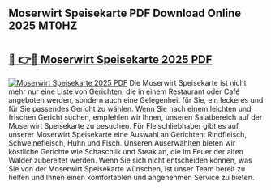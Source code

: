 ## Moserwirt Speisekarte PDF Download Online 2025 MT0HZ

# <h2><a href="http://gc7afi.nevu.top/?p=Moserwirt+Speisekarte">🔗 👉🔴 Moserwirt Speisekarte 2025 PDF</a></h2>

[![Moserwirt Speisekarte 2025 PDF](https://i.imgur.com/dBaPXMq.png)](http://gc7afi.nevu.top/?p=Moserwirt+Speisekarte)
Die Moserwirt Speisekarte ist nicht mehr nur eine Liste von Gerichten, die in einem Restaurant oder Café angeboten werden, sondern auch eine Gelegenheit für Sie, ein leckeres und für Sie passendes Gericht zu wählen. Wenn Sie nach einem leichten und frischen Gericht suchen, empfehlen wir Ihnen, unseren Salatbereich auf der Moserwirt Speisekarte zu besuchen. Für Fleischliebhaber gibt es auf unserer Moserwirt Speisekarte eine Auswahl an Gerichten: Rindfleisch, Schweinefleisch, Huhn und Fisch. Unseren Auserwählten bieten wir köstliche Gerichte wie Schaschlik und Steak an, die im Feuer der alten Wälder zubereitet werden. Wenn Sie sich nicht entscheiden können, was Sie von der Moserwirt Speisekarte wünschen, ist unser Team bereit zu helfen und Ihnen einen komfortablen und angenehmen Service zu bieten.
